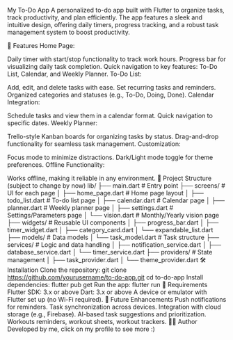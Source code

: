  My To-Do App
A personalized to-do app built with Flutter to organize tasks, track productivity, and plan efficiently. The app features a sleek and intuitive design, offering daily timers, progress tracking, and a robust task management system to boost productivity.

🚀 Features
Home Page:

Daily timer with start/stop functionality to track work hours.
Progress bar for visualizing daily task completion.
Quick navigation to key features: To-Do List, Calendar, and Weekly Planner.
To-Do List:

Add, edit, and delete tasks with ease.
Set recurring tasks and reminders.
Organized categories and statuses (e.g., To-Do, Doing, Done).
Calendar Integration:

Schedule tasks and view them in a calendar format.
Quick navigation to specific dates.
Weekly Planner:

Trello-style Kanban boards for organizing tasks by status.
Drag-and-drop functionality for seamless task management.
Customization:

Focus mode to minimize distractions.
Dark/Light mode toggle for theme preferences.
Offline Functionality:

Works offline, making it reliable in any environment.
📂 Project Structure (subject to change by now)
lib/
├── main.dart            # Entry point
├── screens/             # UI for each page
│   ├── home_page.dart   # Home page layout
│   ├── todo_list.dart   # To-do list page
│   ├── calendar.dart    # Calendar page
│   ├── planner.dart     # Weekly planner page
│   ├── settings.dart    # Settings/Parameters page
│   └── vision.dart      # Monthly/Yearly vision page
├── widgets/             # Reusable UI components
│   ├── progress_bar.dart
│   ├── timer_widget.dart
│   ├── category_card.dart
│   └── expandable_list.dart
├── models/              # Data models
│   └── task_model.dart  # Task structure
├── services/            # Logic and data handling
│   ├── notification_service.dart
│   ├── database_service.dart
│   └── timer_service.dart
├── providers/           # State management
│   ├── task_provider.dart
│   └── theme_provider.dart
🛠️ Installation
Clone the repository:
git clone https://github.com/yourusername/to-do-app.git
cd to-do-app
Install dependencies:
flutter pub get
Run the app:
flutter run
📌 Requirements
Flutter SDK: 3.x or above
Dart: 3.x or above
A device or emulator with Flutter set up (no Wi-Fi required).
🌟 Future Enhancements
Push notifications for reminders.
Task synchronization across devices.
Integration with cloud storage (e.g., Firebase).
AI-based task suggestions and prioritization.
Workouts reminders, workout sheets, workout trackers.
🧑‍💻 Author
Developed by me, click on my profile to see more :)


